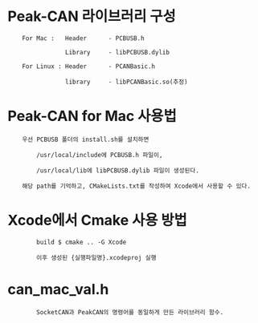 # Peak-CAN 라이브러리 구성

        For Mac :   Header      - PCBUSB.h

                    Library     - libPCBUSB.dylib
                    
        For Linux : Header      - PCANBasic.h
        
                    library     - libPCANBasic.so(추정)


#  Peak-CAN for Mac 사용법

        우선 PCBUSB 폴더의 install.sh를 설치하면 
        
            /usr/local/include에 PCBUSB.h 파일이,
            
            /usr/local/lib에 libPCBUSB.dylib 파일이 생성된다.
            
        해당 path를 기억하고, CMakeLists.txt를 작성하여 Xcode에서 사용할 수 있다.


# Xcode에서 Cmake 사용 방법

            build $ cmake .. -G Xcode
            
            이후 생성된 {실행파일명}.xcodeproj 실행

# can_mac_val.h

            SocketCAN과 PeakCAN의 명령어를 동일하게 만든 라이브러리 함수.
